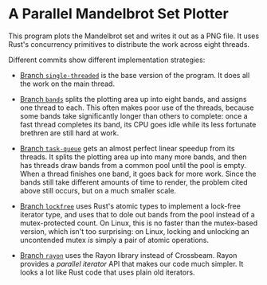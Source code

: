 # A Parallel Mandelbrot Set Plotter

This program plots the Mandelbrot set and writes it out as a PNG file. It uses Rust's concurrency primitives to distribute the work across eight threads.

Different commits show different implementation strategies:

*   [Branch `single-threaded`](https://github.com/ProgrammingRust/mandelbrot/tree/single-threaded)
    is the base version of the program. It does all the work on the main
    thread.

*   [Branch `bands`](https://github.com/ProgrammingRust/mandelbrot/tree/bands)
    splits the plotting area up into eight bands, and assigns one thread
    to each.  This often makes poor use of the threads, because some
    bands take significantly longer than others to complete: once a fast
    thread completes its band, its CPU goes idle while its less
    fortunate brethren are still hard at work.

*   [Branch `task-queue`](https://github.com/ProgrammingRust/mandelbrot/tree/task-queue)
    gets an almost perfect linear speedup from its threads. It splits
    the plotting area up into many more bands, and then has threads draw
    bands from a common pool until the pool is empty. When a thread
    finishes one band, it goes back for more work. Since the bands still
    take different amounts of time to render, the problem cited above
    still occurs, but on a much smaller scale.

*   [Branch `lockfree`](https://github.com/ProgrammingRust/mandelbrot/tree/lockfree)
    uses Rust's atomic types to implement a lock-free iterator type, and
    uses that to dole out bands from the pool instead of a
    mutex-protected count. On Linux, this is no faster than the
    mutex-based version, which isn't too surprising: on Linux, locking
    and unlocking an uncontended mutex *is* simply a pair of atomic
    operations.

*   [Branch `rayon`](https://github.com/ProgrammingRust/mandelbrot/tree/rayon)
    uses the Rayon library instead of Crossbeam. Rayon provides a
    *parallel iterator* API that makes our code much simpler.  It looks
    a lot like Rust code that uses plain old iterators.
